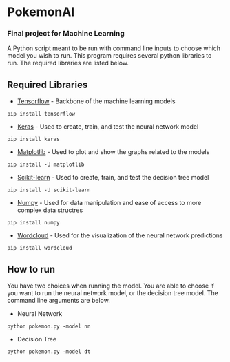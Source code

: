 # PokemonAI
### Final project for Machine Learning
A Python script meant to be run with command line inputs to choose which model you wish to run.
This program requires several python libraries to run. The required libraries are listed below.

## Required Libraries
* [Tensorflow](https://www.tensorflow.org/) - Backbone of the machine learning models
```
pip install tensorflow
```
* [Keras](https://keras.io/) - Used to create, train, and test the neural network model
```
pip install keras
```
* [Matplotlib](https://matplotlib.org/) - Used to plot and show the graphs related to the models
```
pip install -U matplotlib
```
* [Scikit-learn](https://scikit-learn.org/stable/) - Used to create, train, and test the decision tree model
```
pip install -U scikit-learn
```
* [Numpy](https://numpy.org/) - Used for data manipulation and ease of access to more complex data structres
```
pip install numpy
```
* [Wordcloud](https://pypi.org/project/wordcloud/) - Used for the visualization of the neural network predictions
```
pip install wordcloud
```
## How to run
You have two choices when running the model. You are able to choose if you want to run
the neural network model, or the decision tree model. The command line arguments are below.

* Neural Network
```
python pokemon.py -model nn
```
* Decision Tree
```
python pokemon.py -model dt
```
